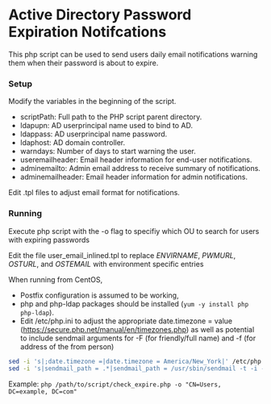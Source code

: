 # Active Directory Password Expiration Notifcations
This php script can be used to send users daily email notifications warning them
when their password is about to expire.  

### Setup
Modify the variables in the beginning of the script.
* scriptPath: Full path to the PHP script parent directory.
* ldapupn: AD userprincipal name used to bind to AD.
* ldappass: AD userprincipal name password.
* ldaphost: AD domain controller.
* warndays: Number of days to start warning the user.
* useremailheader: Email header information for end-user notifications.
* adminemailto: Admin email address to receive summary of notifications.
* adminemailheader: Email header information for admin notifications.



Edit .tpl files to adjust email format for notifications.

### Running
Execute php script with the -o flag to specifiy which OU to search for users 
with expiring passwords

Edit the file user_email_inlined.tpl to replace _ENVIRNAME_, _PWMURL_, _OSTURL_,
and _OSTEMAIL_ with environment specific entries

When running from CentOS, 
* Postfix configuration is assumed to be working, 
* php and php-ldap packages should be installed (`yum -y install php php-ldap`).
* Edit /etc/php.ini to adjust the appropriate date.timezone = value 
(https://secure.php.net/manual/en/timezones.php)
as well as potential to include sendmail arguments for 
-F (for friendly/full name) and -f (for address of the from person)
```bash
sed -i 's|;date.timezone =|date.timezone = America/New_York|' /etc/php.ini
sed -i 's|sendmail_path = .*|sendmail_path = /usr/sbin/sendmail -t -i -f \"sendfrom@example.com\"|' /etc/php.ini
```

Example: `php /path/to/script/check_expire.php -o "CN=Users, DC=example, DC=com"`

